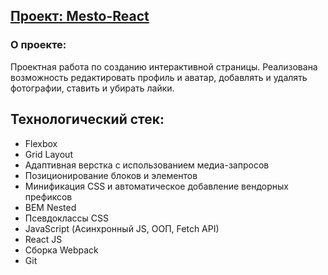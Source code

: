## [Проект: Mesto-React](https://jambion808.github.io/mesto-react/)

### О проекте:
Проектная работа по созданию интерактивной страницы. Реализована возможность редактировать профиль и аватар, добавлять и удалять фотографии, ставить и убирать лайки.

## Технологический стек:
* Flexbox
* Grid Layout
* Адаптивная верстка с использованием медиа-запросов
* Позиционирование блоков и элементов
* Минификация CSS и автоматическое добавление вендорных префиксов
* BEM Nested
* Псевдоклассы CSS
* JavaScript (Асинхронный JS, ООП, Fetch API)
* React JS
* Сборка Webpack
* Git
